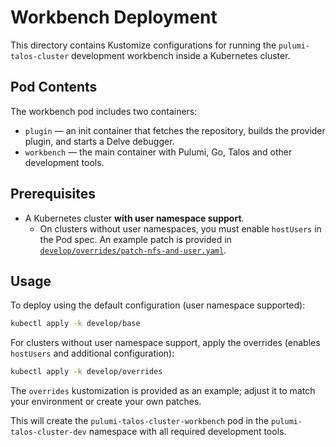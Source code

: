 # Workbench Deployment

This directory contains Kustomize configurations for running the `pulumi-talos-cluster` development workbench inside a Kubernetes cluster.

## Pod Contents
The workbench pod includes two containers:
- `plugin` — an init container that fetches the repository, builds the provider plugin, and starts a Delve debugger.
- `workbench` — the main container with Pulumi, Go, Talos and other development tools.

## Prerequisites
- A Kubernetes cluster **with user namespace support**.
  - On clusters without user namespaces, you must enable `hostUsers` in the Pod spec. An example patch is provided in [`develop/overrides/patch-nfs-and-user.yaml`](develop/overrides/patch-nfs-and-user.yaml).

## Usage
To deploy using the default configuration (user namespace supported):

```bash
kubectl apply -k develop/base
```

For clusters without user namespace support, apply the overrides (enables `hostUsers` and additional configuration):

```bash
kubectl apply -k develop/overrides
```

The `overrides` kustomization is provided as an example; adjust it to match your environment or create your own patches.

This will create the `pulumi-talos-cluster-workbench` pod in the `pulumi-talos-cluster-dev` namespace with all required development tools.

